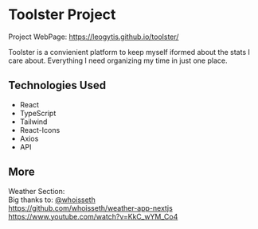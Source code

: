 # Toolster Project 

Project WebPage: https://leogytis.github.io/toolster/ <br>

Toolster is a convienient platform to keep myself iformed about the stats I care about.
Everything I need organizing my time in just one place.
		
## Technologies Used

- React 
- TypeScript 
- Tailwind
- React-Icons 
- Axios
- API


## More
Weather Section: <br>
Big thanks to: [@whoisseth](https://github.com/whoisseth) <br>
https://github.com/whoisseth/weather-app-nextjs <br>
https://www.youtube.com/watch?v=KkC_wYM_Co4 <br>
